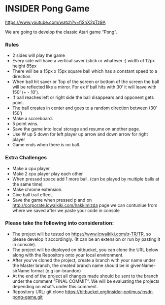 # INSIDER Pong Game

https://www.youtube.com/watch?v=fiShX2pTz9A

We are going to develop the classic Atari game “Pong”.

### Rules ###
* 2 sides will play the game
* Every side will have a vertical saver (stick or whatever :) width of 12px height 85px
* There will be a 15px x 15px square ball which has a constant speed to a direction.
* When ball hit saver or Top of the screen or  bottom of the screen the ball will be reflected like a mirror. For ex if ball hits with 30’ it will leave with 150’ (+ - 10').
* If ball reaches left or right side the ball disappears and opponent gets point.
* The ball creates in center and goes to a random direction between (30’ 150’)
* Make a scoreboard.
* 5 point wins.
* Save the game into local storage and resume on another page.
* Use W up S down for left player up arrow and down arrow for right player
* Game ends when there is no ball.

### Extra Challenges ###
* Make a cpu player
* Make 2 cpu player play each other
* When pressed space add 1 more ball. (can  be played by multiple balls at the same time)
* Make chrome extension.
* Give ball trail effect.
* Save the game when pressed p and on http://corporate.lcwaikiki.com/hakkimizda page we can contuniue from where we saved after we paste your code in console

### Please take the following into consideration: ###
* The project will be tested on https://www.lcwaikiki.com/tr-TR/TR, so please develop it accordingly. (It can be an extension or run by pasting it in console).
* The project will be deployed on bitbucket, you can clone the URL below along with the Repository onto your local environment.
* After you’ve cloned the project, create a branch with your name under the Master branch, the created branch name should be in givenName-sirName format (e.g ian-brandon)
* At the end of the project all changes made should be sent to the branch under the comment “FINAL COMMIT”. We will be evaluating the projects depending on what’s under this comment.
* Repository URL: git clone https://bitbucket.org/insider-optimus/insdr-pong-game.git
